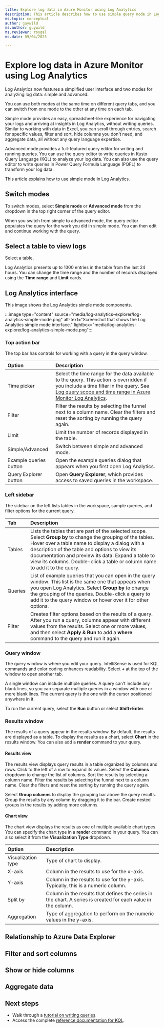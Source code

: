 ```yaml
---
title: Explore log data in Azure Monitor using Log Analytics 
description: This article describes how to use simple query mode in Log Analytics
ms.topic: conceptual
author: guywild
ms.author: guywild
ms.reviewer: roygal
ms.date: 09/04/2023

---
```


# Explore log data in Azure Monitor using Log Analytics 

Log Analytics now features a simplified user interface and two modes for analyzing log data: simple and advanced. 

You can use both modes at the same time on different query tabs, and you can switch from one mode to the other at any time on each tab.

Simple mode provides an easy, spreadsheet-like experience for navigating your logs and arriving at insights in Log Analytics, without writing queries. Similar to working with data in Excel, you can scroll through entries, search for specific values, filter and sort, hide columns you don't need, and aggregate data, all without any query language expertise.

Advanced mode provides a full-featured query editor for writing and running queries. You can use the query editor to write queries in Kusto Query Language (KQL) to analyze your log data. You can also use the query editor to write queries in Power Query Formula Language (PQFL) to transform your log data.

This article explains how to use simple mode in Log Analytics.     

## Switch modes

To switch modes, select **Simple mode** or **Advanced mode** from the dropdown in the top right corner of the query editor.

When you switch from simple to advanced mode, the query editor populates the query for the work you did in simple mode. You can then edit and continue working with the query.

## Select a table to view logs

Select a table.

Log Analytics presents up to 1000 entries in the table from the last 24 hours. You can change the time range and the number of records displayed using the **Time range** and **Limit** cards.

## Log Analytics interface

This image shows the Log Analytics simple mode components.

:::image type="content" source="media/log-analytics-explorer/log-analytics-simple-mode.png" alt-text="Screenshot that shows the Log Analytics simple mode interface." lightbox="media/log-analytics-explorer/log-analytics-simple-mode.png":::

### Top action bar

The top bar has controls for working with a query in the query window.

| Option | Description |
|:---|:---|
| Time picker | Select the time range for the data available to the query. This action is overridden if you include a time filter in the query. See [Log query scope and time range in Azure Monitor Log Analytics](./scope.md). |
|Filter|Filter the results by selecting the funnel next to a column name. Clear the filters and reset the sorting by running the query again.|
|Limit|Limit the number of records displayed in the table.|
|Simple/Advanced|Switch between simple and advanced mode.|
| Example queries button | Open the example queries dialog that appears when you first open Log Analytics. |
| Query Explorer button | Open **Query Explorer**, which provides access to saved queries in the workspace. |

### Left sidebar

The sidebar on the left lists tables in the workspace, sample queries, and filter options for the current query.

| Tab | Description |
|:---|:---|
| Tables | Lists the tables that are part of the selected scope. Select **Group by** to change the grouping of the tables. Hover over a table name to display a dialog with a description of the table and options to view its documentation and preview its data. Expand a table to view its columns. Double-click a table or column name to add it to the query. |
| Queries | List of example queries that you can open in the query window. This list is the same one that appears when you open Log Analytics. Select **Group by** to change the grouping of the queries. Double-click a query to add it to the query window or hover over it for other options. |
| Filter | Creates filter options based on the results of a query. After you run a query, columns appear with different values from the results. Select one or more values, and then select **Apply & Run** to add a **where** command to the query and run it again. |

### Query window

The query window is where you edit your query. IntelliSense is used for KQL commands and color coding enhances readability. Select **+** at the top of the window to open another tab.

A single window can include multiple queries. A query can't include any blank lines, so you can separate multiple queries in a window with one or more blank lines. The current query is the one with the cursor positioned anywhere in it.

To run the current query, select the **Run** button or select **Shift+Enter**.

### Results window

The results of a query appear in the results window. By default, the results are displayed as a table. To display the results as a chart, select **Chart** in the results window. You can also add a **render** command to your query.

#### Results view

The results view displays query results in a table organized by columns and rows. Click to the left of a row to expand its values. Select the **Columns** dropdown to change the list of columns. Sort the results by selecting a column name. Filter the results by selecting the funnel next to a column name. Clear the filters and reset the sorting by running the query again.

Select **Group columns** to display the grouping bar above the query results. Group the results by any column by dragging it to the bar. Create nested groups in the results by adding more columns.

#### Chart view

The chart view displays the results as one of multiple available chart types. You can specify the chart type in a **render** command in your query. You can also select it from the **Visualization Type** dropdown.

| Option | Description |
|:---|:---|
| Visualization type | Type of chart to display. |
| X-axis | Column in the results to use for the x-axis.
| Y-axis | Column in the results to use for the y-axis. Typically, this is a numeric column. |
| Split by | Column in the results that defines the series in the chart. A series is created for each value in the column. |
| Aggregation | Type of aggregation to perform on the numeric values in the y-axis. |

## Relationship to Azure Data Explorer


## Filter and sort columns

## Show or hide columns

## Aggregate data

 
## Next steps
- Walk through a [tutorial on writing queries](/azure/data-explorer/kusto/query/tutorial?pivots=azuremonitor).
- Access the complete [reference documentation for KQL](/azure/kusto/query/).
